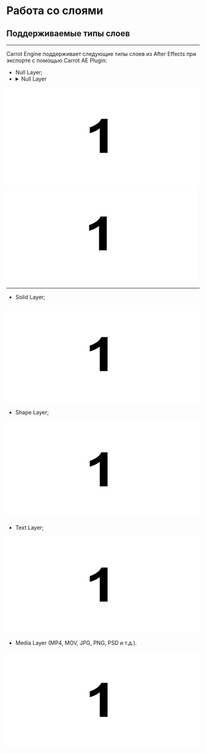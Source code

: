 # Работа со слоями
## Поддерживаемые типы слоев
---
Carrot Engine поддерживает следующие типы слоев из After Effects при экспорте с помощью Carrot AE Plugin:

- Null Layer;
 - <details>
   <summary>Null Layer</summary>
   <p><div align="center"><img src="_images/image11.png" width="500"></div></p>
 </details>

![AE_Layers_Null](_images/image11.png "Null Layer" )
<img src="_images/image11.png" width="500">

---
- Solid Layer;

![AEGP path](_images/image11.png "Solid Layer")
- Shape Layer;

![AEGP path](_images/image11.png "Shape Layer")
- Text Layer;

![AEGP path](_images/image11.png "Text Layer")
- Media Layer (MP4, MOV, JPG, PNG, PSD и т.д.).

![AEGP path](_images/image11.png "Media Layer")





